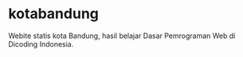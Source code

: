# kotabandung
Webite statis kota Bandung, hasil belajar Dasar Pemrograman Web di Dicoding Indonesia.
